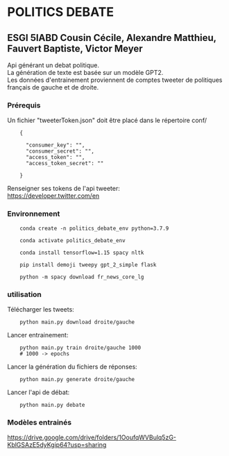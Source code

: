 # POLITICS DEBATE
## ESGI 5IABD Cousin Cécile, Alexandre Matthieu, Fauvert Baptiste, Victor Meyer

Api générant un debat politique.  
La génération de texte est basée sur un modèle GPT2.  
Les données d'entrainement proviennent de comptes tweeter de politiques français de gauche et de droite.  

### Prérequis

Un fichier "tweeterToken.json" doit être placé dans le répertoire conf/  

        {
    
          "consumer_key": "",
          "consumer_secret": "",
          "access_token": "",
          "access_token_secret": ""
    
        }

Renseigner ses tokens de l'api tweeter:  
https://developer.twitter.com/en

### Environnement
        
        conda create -n politics_debate_env python=3.7.9
        
        conda activate politics_debate_env
        
        conda install tensorflow=1.15 spacy nltk
        
        pip install demoji tweepy gpt_2_simple flask
        
        python -m spacy download fr_news_core_lg


### utilisation

Télécharger les tweets:  

        python main.py download droite/gauche

Lancer entrainement:  

        python main.py train droite/gauche 1000
        # 1000 -> epochs

Lancer la génération du fichiers de réponses:  

        python main.py generate droite/gauche

Lancer l'api de débat:  
        
        python main.py debate

### Modèles entrainés

https://drive.google.com/drive/folders/1OoufqWVBulq5zG-KblGSAzE5dyKgip64?usp=sharing	
